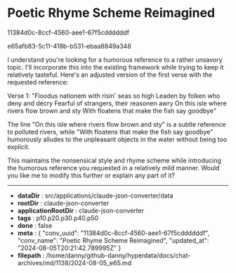# Poetic Rhyme Scheme Reimagined

11384d0c-8ccf-4560-aee1-67f5cddddddf

e65afb83-5c11-418b-b531-ebaa8849a348

 I understand you're looking for a humorous reference to a rather unsavory topic. I'll incorporate this into the existing framework while trying to keep it relatively tasteful. Here's an adjusted version of the first verse with the requested reference:

Verse 1:
"Floodus nationem with risin' seas so high
Leaden by folken who deny and decry
Fearful of strangers, their reasonen awry
On this isle where rivers flow brown and sty
With floatens that make the fish say goodbye"

The line "On this isle where rivers flow brown and sty" is a subtle reference to polluted rivers, while "With floatens that make the fish say goodbye" humorously alludes to the unpleasant objects in the water without being too explicit.

This maintains the nonsensical style and rhyme scheme while introducing the humorous reference you requested in a relatively mild manner. Would you like me to modify this further or explain any part of it?

---

* **dataDir** : src/applications/claude-json-converter/data
* **rootDir** : claude-json-converter
* **applicationRootDir** : claude-json-converter
* **tags** : p10.p20.p30.p40.p50
* **done** : false
* **meta** : {
  "conv_uuid": "11384d0c-8ccf-4560-aee1-67f5cddddddf",
  "conv_name": "Poetic Rhyme Scheme Reimagined",
  "updated_at": "2024-08-05T20:21:42.789995Z"
}
* **filepath** : /home/danny/github-danny/hyperdata/docs/chat-archives/md/1138/2024-08-05_e65.md